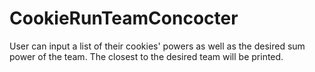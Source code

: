 # CookieRunTeamConcocter
User can input a list of their cookies' powers as well as the desired sum power of the team. The closest to the desired team will be printed.
